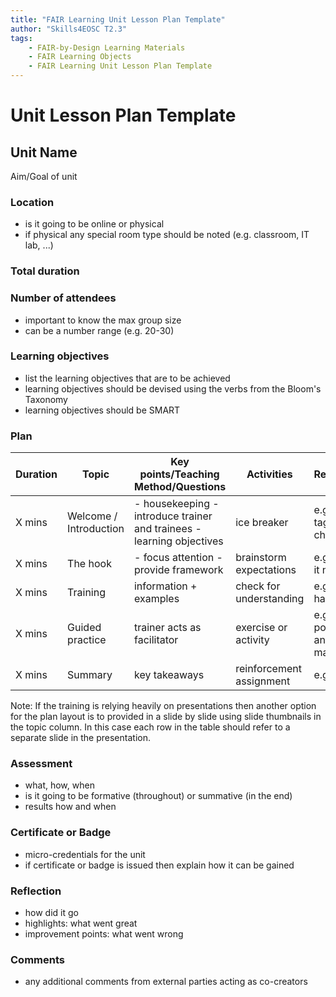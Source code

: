 ```yaml
---
title: "FAIR Learning Unit Lesson Plan Template"
author: "Skills4EOSC T2.3"
tags: 
    - FAIR-by-Design Learning Materials
    - FAIR Learning Objects
    - FAIR Learning Unit Lesson Plan Template
---
```


# Unit Lesson Plan Template

## Unit Name

Aim/Goal of unit

### Location
- is it going to be online or physical
- if physical any special room type should be noted (e.g. classroom, IT lab, ...)

### Total duration

### Number of attendees
- important to know the max group size
- can be a number range (e.g. 20-30)

### Learning objectives
- list the learning objectives that are to be achieved
- learning objectives should be devised using the verbs from the Bloom's Taxonomy
- learning objectives should be SMART

### Plan
| Duration | Topic                  | Key points/Teaching Method/Questions                                   | Activities               | Resources                  |
|----------|------------------------|------------------------------------------------------------------------|--------------------------|----------------------------|
| X mins   | Welcome / Introduction | - housekeeping  - introduce trainer and trainees - learning objectives | ice breaker              | e.g. name tags, flip chart |
| X mins   | The hook               | - focus attention - provide framework                                  | brainstorm expectations  | e.g. post-it notes         |
| X mins   | Training               | information + examples                                                 | check for understanding  | e.g. pptx + handouts       |
| X mins   | Guided practice        | trainer acts as facilitator                                            | exercise or activity     | e.g. posters and markers   |
| X mins   | Summary                | key takeaways                                                          | reinforcement assignment | e.g. cards                 |

Note: If the training is relying heavily on presentations then another option for the plan layout is to provided in a slide by slide using slide thumbnails in the topic column. In this case each row in the table should refer to a separate slide in the presentation.


### Assessment
- what, how, when
- is it going to be formative (throughout) or summative (in the end)
- results how and when

### Certificate or Badge
- micro-credentials for the unit
- if certificate or badge is issued then explain how it can be gained

### Reflection
- how did it go
- highlights: what went great
- improvement points: what went wrong

### Comments
- any additional comments from external parties acting as co-creators